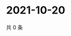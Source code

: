 # 2021-10-20

共 0 条

<!-- BEGIN WEIBO -->
<!-- 最后更新时间 Wed Oct 20 2021 07:11:17 GMT+0800 (China Standard Time) -->

<!-- END WEIBO -->
